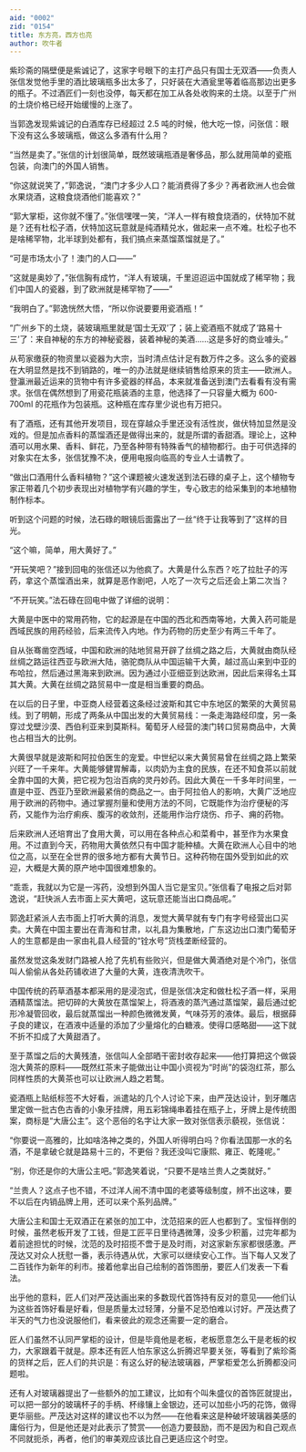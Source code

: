```yaml
---
aid: "0002"
zid: "0154"
title: 东方亮，西方也亮
author: 吹牛者
---
```


紫珍斋的隔壁便是紫诚记了，这家字号眼下的主打产品只有国士无双酒——负责人张信发觉他手里的酒比玻璃瓶多出太多了，只好装在大酒瓮里等着临高那边出更多的瓶子。不过酒匠们一刻也没停，每天都在加工从各处收购来的土烧。以至于广州的土烧价格已经开始缓慢的上涨了。

当郭逸发现紫诚记的白酒库存已经超过 2.5 吨的时候，他大吃一惊，问张信：眼下没有这么多玻璃瓶，做这么多酒有什么用？

“当然是卖了。”张信的计划很简单，既然玻璃瓶酒是奢侈品，那么就用简单的瓷瓶包装，向澳门的外国人销售。

“你这就说笑了，”郭逸说，“澳门才多少人口？能消费得了多少？再者欧洲人也会做水果烧酒，这粮食烧酒他们能喜欢？”

“郭大掌柜，这你就不懂了。”张信嘿嘿一笑，“洋人一样有粮食烧酒的，伏特加不就是？还有杜松子酒，伏特加这玩意就是纯酒精兑水，做起来一点不难。杜松子也不是啥稀罕物，北半球到处都有，我们搞点来蒸馏蒸馏就是了。”

“可是市场太小了！澳门的人口——”

“这就是奥妙了，”张信胸有成竹，“洋人有玻璃，千里迢迢运中国就成了稀罕物；我们中国人的瓷器，到了欧洲就是稀罕物了——”

“我明白了。”郭逸恍然大悟，“所以你说要要用瓷酒瓶！”

“广州乡下的土烧，装玻璃瓶里就是‘国士无双’了；装上瓷酒瓶不就成了‘路易十三’了：来自神秘的东方的神秘瓷器，装着神秘的美酒……这是多好的商业噱头。”

从苟家缴获的物资里以瓷器为大宗，当时清点估计足有数万件之多。这么多的瓷器在大明显然是找不到销路的，唯一的办法就是继续销售给原来的货主——欧洲人。登瀛洲最近运来的货物中有许多瓷器的样品，本来就准备送到澳门去看看有没有需求。张信在偶然想到了用瓷花瓶装酒的主意，他选择了一只容量大概为 600-700ml 的花瓶作为包装瓶。这种瓶在库存里少说也有万把只。

有了酒瓶，还有其他开发项目，现在穿越众手里还没有活性炭，做伏特加显然是没戏的。但是加点香料的蒸馏酒还是做得出来的，就是所谓的香甜酒。理论上，这种酒可以用水果、香料、鲜花，乃至各种带有特殊香气的植物都行。由于可供选择的对象实在太多，张信犹豫不决，便用电报向临高的专业人士请教了。

“做出口酒用什么香料植物？”这个课题被火速发送到法石碌的桌子上，这个植物专家正带着几个初步表现出对植物学有兴趣的学生，专心致志的给采集到的本地植物制作标本。

听到这个问题的时候，法石碌的眼镜后面露出了一丝“终于让我等到了”这样的目光。

“这个嘛，简单，用大黄好了。”

“开玩笑吧？”接到回电的张信还以为他疯了。大黄是什么东西？吃了拉肚子的泻药，拿这个蒸馏酒出来，就算是恶作剧吧，人吃了一次亏之后还会上第二次当？

“不开玩笑。”法石碌在回电中做了详细的说明：

大黄是中医中的常用药物，它的起源是在中国的西北和西南等地，大黄入药可能是西域民族的用药经验，后来流传入内地。作为药物的历史至少有两三千年了。

自从张骞凿空西域，中国和欧洲的陆地贸易开辟了丝绸之路之后，大黄就由商队经丝绸之路运往西亚与欧洲大陆，骆驼商队从中国运输干大黄，越过高山来到中亚的布哈拉，然后通过黑海来到欧洲。因为通过小亚细亚到达欧洲，因此后来得名土耳其大黄。大黄在丝绸之路贸易中一度是相当重要的商品。

在以后的日子里，中亚商人经营着这条经过波斯和其它中东地区的繁荣的大黄贸易线。到了明朝，形成了两条从中国出发的大黄贸易线：一条走海路经印度，另一条穿过戈壁沙漠、西伯利亚来到莫斯科。葡萄牙人经营的澳门转口贸易商品中，大黄也占相当大的比例。

大黄很早就是波斯和阿拉伯医生的宠爱。中世纪以来大黄贸易曾在丝绸之路上繁荣兴旺了一千来年。大黄能够健胃解毒，以肉奶为主食的民族，在还不知食茶以前就全靠中国的大黄，把它视为包治百病的灵丹妙药。因此大黄在一千多年时间里，一直是中亚、西亚乃至欧洲最紧俏的商品之一。由于阿拉伯人的影响，大黄广泛地应用于欧洲的药物中。通过掌握剂量和使用方法的不同，它既能作为治疗便秘的泻药，又能作为治疗痢疾、腹泻的收敛剂，还能用作治疗烧伤、疖子、痈的药物。

后来欧洲人还培育出了食用大黄，可以用在各种点心和菜肴中，甚至作为水果食用。不过直到今天，药物用大黄依然只有中国才能种植。大黄在欧洲人心目中的地位之高，以至在全世界的很多地方都有大黄节日。这种药物在国外受到如此的欢迎，大概是大黄的原产地中国很难想象的。

“乖乖，我就以为它是一泻药，没想到外国人当它是宝贝。”张信看了电报之后对郭逸说，“赶快派人去市面上买大黄吧，这玩意还能当出口商品呢。”

郭逸赶紧派人去市面上打听大黄的消息，发觉大黄早就有专门有字号经营出口买卖。大黄在中国主要出在青海和甘肃，以礼县为集散地，广东这边出口澳门葡萄牙人的生意都是由一家由礼县人经营的“铨水号”货栈垄断经营的。

虽然发觉这条发财门路被人抢了先机有些败兴，但是做大黄酒绝对是个冷门，张信叫人偷偷从各处药铺收进了大量的大黄，连夜清洗吹干。

中国传统的药草酒基本都采用的是浸泡式，但是张信决定和做杜松子酒一样，采用酒精蒸馏法。把切碎的大黄放在蒸馏架上，将酒液的蒸汽通过蒸馏架，最后通过蛇形冷凝管回收，最后就蒸馏出一种颜色微微发黄，气味芬芳的液体。最后，根据薛子良的建议，在酒液中适量的添加了少量熔化的白糖液。使得口感略甜——这下就不折不扣成了大黄甜酒了。

至于蒸馏之后的大黄残渣，张信叫人全部晒干密封收存起来——他打算把这个做袋泡大黄茶的原料——既然红茶末子能做出让中国小资视为“时尚”的袋泡红茶，那么同样性质的大黄茶也可以让欧洲人趋之若鹜。

瓷酒瓶上贴纸标签不大好看，派遣站的几个人讨论下来，由严茂达设计，到牙雕店里定做一批古色古香的小象牙挂牌，用五彩锦绳串着挂在瓶子上，牙牌上是传统图案，商标是“大唐公主”。这个恶俗的名字让大家一致对张信表示藐视，张信说：

“你要说一高雅的，比如啥洛神之类的，外国人听得明白吗？你看法国那一水的名酒，不是拿破仑就是路易十三的，不更俗？我还没叫它康熙、雍正、乾隆呢。”

“别，你还是你的大唐公主吧。”郭逸笑着说，“只要不是啥兰贵人之类就好。”

“兰贵人？这点子也不错，不过洋人闹不清中国的老婆等级制度，辨不出这味，要不以后在内销品牌上用，还可以来个系列品牌。”

大唐公主和国士无双酒正在紧张的加工中，沈范招来的匠人也都到了。宝恒祥倒的时候，虽然老板开发了工钱，但是工匠平日里待遇微薄，没多少积蓄，过完年都为着前途担忧的时候，沈范的及时招揽不啻于是及时雨，对这家新东家都很感激。严茂达又对众人抚慰一番，表示待遇从优，大家可以继续安心工作。当下每人又发了二百钱作为新年的利市。接着他拿出自己绘制的首饰图册，要匠人们发表一下看法。

出乎他的意料，匠人们对严茂达画出来的多数现代首饰持有反对的意见——他们认为这些首饰好看是好看，但是质量太过轻薄，分量不足恐怕难以讨好。严茂达费了半天的气力也没说服他们，看来彼此的观念还需要一定的磨合。

匠人们虽然不认同严掌柜的设计，但是毕竟他是老板，老板愿意怎么干是老板的权力，大家跟着干就是。原本还有匠人怕东家这么折腾迟早要关张，等看到了紫珍斋的货样之后，匠人们的共识是：有这么好的秘法玻璃器，严掌柜爱怎么折腾都没问题啦。

还有人对玻璃器提出了一些额外的加工建议，比如有个叫朱盛仪的首饰匠就提出，可以把一部分的玻璃杯子的手柄、杯缘镶上金银边，还可以加些小巧的花饰，做得更华丽些。严茂达对这样的建议也不以为然——在他看来这是种破坏玻璃器美感的庸俗行为，但是他还是对此表示了赞赏——创造力要鼓励，而不是因为和自己观点不同就扼杀，再者，他们的审美观应该比自己更适应这个时空。
